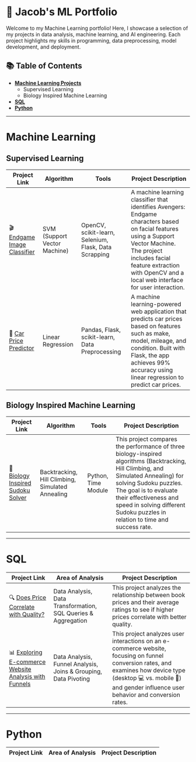 # 🧠 Jacob's ML Portfolio
Welcome to my Machine Learning portfolio! Here, I showcase a selection of my projects in data analysis, machine learning, and AI engineering. Each project highlights my skills in programming, data preprocessing, model development, and deployment.

## 📚 Table of Contents
- [**Machine Learning Projects**](#machine-learning)
  - Supervised Learning
  - Biology Inspired Machine Learning
- [**SQL**](#sql)
- [**Python**](#python)
<!--
  - Unsupervised Learning
  - Reinforced Learning
  - Deep Learning
  - Time Series Analysis
  - Ensemble Methods
  -->


  <!--
- Visualization
- Data Manipulation & Cleaning
- Data Preprocessing & Feature Engineering
- Cloud Computing?
- Big Data?
-->


***

# Machine Learning

## Supervised Learning

| Project Link | Algorithm | Tools | Project Description |
|---|---|---|---|
| 🎬 [Endgame Image Classifier](https://github.com/JacobV2001/Avengers-EndGame-Image-Classification) | SVM (Support Vector Machine) | OpenCV, scikit-learn, Selenium, Flask, Data Scrapping | A machine learning classifier that identifies Avengers: Endgame characters based on facial features using a Support Vector Machine. The project includes facial feature extraction with OpenCV and a local web interface for user interaction. |
| 🚗 [Car Price Predictor](https://github.com/JacobV2001/Car_Prices_Predictor) | Linear Regression | Pandas, Flask, scikit-learn, Data Preprocessing | A machine learning-powered web application that predicts car prices based on features such as make, model, mileage, and condition. Built with Flask, the app achieves 99% accuracy using linear regression to predict car prices. |

## Biology Inspired Machine Learning

| Project Link | Algorithm | Tools | Project Description |
|---|---|---|---|
| 🧩 [Biology Inspired Sudoku Solver](https://github.com/JacobV2001/Artificial-Intelligence-Projects/tree/main/Sudoku_Solver) | Backtracking, Hill Climbing, Simulated Annealing | Python, Time Module | This project compares the performance of three biology-inspired algorithms (Backtracking, Hill Climbing, and Simulated Annealing) for solving Sudoku puzzles. The goal is to evaluate their effectiveness and speed in solving different Sudoku puzzles in relation to time and success rate. |


<!--
## Unsupervised Learning

| Project Link | Algorithm | Tools | Project Description |
|---|---|---|---|


##  Reinforced Learning

| Project Link | Algorithm | Tools | Project Description |
|---|---|---|---|
-->

***

# SQL 


| Project Link | Area of Analysis | Project Description | 
| --- | --- | --- |
| 🔍 [Does Price Correlate with Quality?](https://github.com/JacobV2001/DS_Books_SQL_Analysis) | Data Analysis, Data Transformation, SQL Queries & Aggregation | This project analyzes the relationship between book prices and their average ratings to see if higher prices correlate with better quality. |
| 📊 [Exploring E-commerce Website Analysis with Funnels](https://github.com/JacobV2001/E-Commerse_-SQL_Analysis/tree/main) | Data Analysis, Funnel Analysis, Joins & Grouping, Data Pivoting | This project analyzes user interactions on an e-commerce website, focusing on funnel conversion rates, and examines how device type (desktop 💻 vs. mobile 📱) and gender influence user behavior and conversion rates. |

***

# Python 

| Project Link | Area of Analysis | Project Description | 
|---|---|---|
